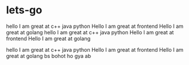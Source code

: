 # lets-go
hello I am great at c++ java python
Hello I am great at frontend
Hello I am great at golang
hello I am great at c++ java python
Hello I am great at frontend
Hello I am great at golang

hello I am great at c++ java python
Hello I am great at frontend
Hello I am great at golang
bs bohot ho gya ab

